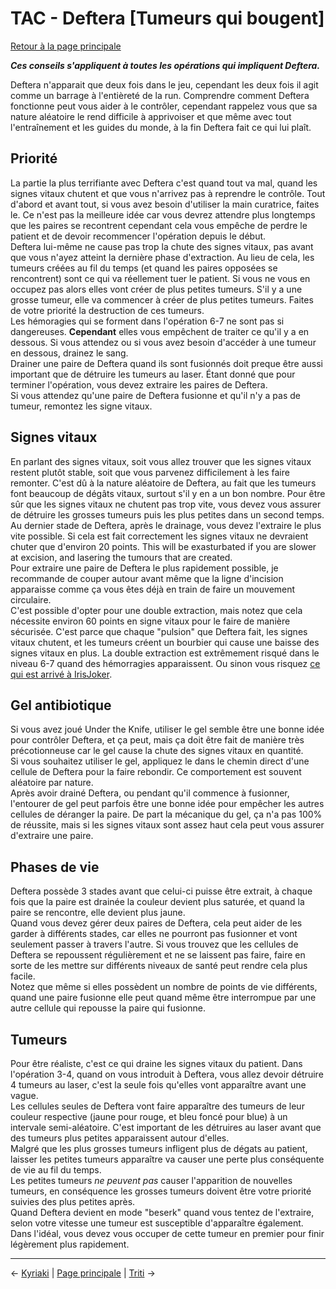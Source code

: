 
# TAC - Deftera [Tumeurs qui bougent]

[Retour à la page principale](../../index/fr/index.md)

***Ces conseils s'appliquent à toutes les opérations qui impliquent Deftera.*** <br>

Deftera n'apparait que deux fois dans le jeu, cependant les deux fois il agit comme un barrage à l'entièreté de la run. Comprendre comment Deftera fonctionne peut vous aider à le contrôler, cependant rappelez vous que sa nature aléatoire le rend difficile à apprivoiser et que même avec tout l'entraînement et les guides du monde, à la fin Deftera fait ce qui lui plaît. <br>

## Priorité

La partie la plus terrifiante avec Deftera c'est quand tout va mal, quand les signes vitaux chutent et que vous n'arrivez pas à reprendre le contrôle. Tout d'abord et avant tout, si vous avez besoin d'utiliser la main curatrice, faites le. Ce n'est pas la meilleure idée car vous devrez attendre plus longtemps que les paires se recontrent cependant cela vous empêche de perdre le patient et de devoir recommencer l'opération depuis le début. <br>
Deftera lui-même ne cause pas trop la chute des signes vitaux, pas avant que vous n'ayez atteint la dernière phase d'extraction. Au lieu de cela, les tumeurs créées au fil du temps (et quand les paires opposées se rencontrent) sont ce qui va réellement tuer le patient. Si vous ne vous en occupez pas alors elles vont créer de plus petites tumeurs. S'il y a une grosse tumeur, elle va commencer à créer de plus petites tumeurs. Faites de votre priorité la destruction de ces tumeurs. <br>
Les hémoragies qui se forment dans l'opération 6-7 ne sont pas si dangereuses. **Cependant** elles vous empêchent de traiter ce qu'il y a en dessous. Si vous attendez ou si vous avez besoin d'accéder à une tumeur en dessous, drainez le sang. <br>
Drainer une paire de Deftera quand ils sont fusionnés doit preque être aussi important que de détruire les tumeurs au laser. Étant donné que pour terminer l'opération, vous devez extraire les paires de Deftera.<br>
Si vous attendez qu'une paire de Deftera fusionne et qu'il n'y a pas de tumeur, remontez les signe vitaux. <br>

## Signes vitaux

En parlant des signes vitaux, soit vous allez trouver que les signes vitaux restent plutôt stable, soit que vous parvenez difficilement à les faire remonter. C'est dû à la nature aléatoire de Deftera, au fait que les tumeurs font beaucoup de dégâts vitaux, surtout s'il y en a un bon nombre. Pour être sûr que les signes vitaux ne chutent pas trop vite, vous devez vous assurer de détruire les grosses tumeurs puis les plus petites dans un second temps. <br>
Au dernier stade de Deftera, après le drainage, vous devez l'extraire le plus vite possible. Si cela est fait correctement les signes vitaux ne devraient chuter que d'environ 20 points. This will be exasturbated if you are slower at excision, and lasering the tumours that are created. <br>
Pour extraire une paire de Deftera le plus rapidement possible, je recommande de couper autour avant même que la ligne d'incision apparaisse comme ça vous êtes déjà en train de faire un mouvement circulaire. <br>
C'est possible d'opter pour une double extraction, mais notez que cela nécessite environ 60 points en signe vitaux pour le faire de manière sécurisée. C'est parce que chaque "pulsion" que Deftera fait, les signes vitaux chutent, et les tumeurs créent un bourbier qui cause une baisse des signes vitaux en plus. La double extraction est extrêmement risqué dans le niveau 6-7 quand des hémorragies apparaissent. Ou sinon vous risquez [ce qui est arrivé à IrisJoker](https://www.youtube.com/watch?v=RlSR_997Kc0). <br>

## Gel antibiotique

Si vous avez joué Under the Knife, utiliser le gel semble être une bonne idée pour contrôler Deftera, et ça peut, mais ça doit être fait de manière très précotionneuse car le gel cause la chute des signes vitaux en quantité. <br>
Si vous souhaitez utiliser le gel, appliquez le dans le chemin direct d'une cellule de Deftera pour la faire rebondir. Ce comportement est souvent aléatoire par nature. <br>
Après avoir drainé Deftera, ou pendant qu'il commence à fusionner, l'entourer de gel peut parfois être une bonne idée pour empêcher les autres cellules de déranger la paire. De part la mécanique du gel, ça n'a pas 100% de réussite, mais si les signes vitaux sont assez haut cela peut vous assurer d'extraire une paire. <br>

## Phases de vie

Deftera possède 3 stades avant que celui-ci puisse être extrait, à chaque fois que la paire est drainée la couleur devient plus saturée, et quand la paire se rencontre, elle devient plus jaune. <br>
Quand vous devez gérer deux paires de Deftera, cela peut aider de les garder à différents stades, car elles ne pourront pas fusionner et vont seulement passer à travers l'autre. Si vous trouvez que les cellules de Deftera se repoussent régulièrement et ne se laissent pas faire, faire en sorte de les mettre sur différents niveaux de santé peut rendre cela plus facile. <br>
Notez que même si elles possèdent un nombre de points de vie différents, quand une paire fusionne elle peut quand même être interrompue par une autre cellule qui repousse la paire qui fusionne. <br>

## Tumeurs

Pour être réaliste, c'est ce qui draine les signes vitaux du patient. Dans l'opération 3-4, quand on vous introduit à Deftera, vous allez devoir détruire 4 tumeurs au laser, c'est la seule fois qu'elles vont apparaître avant une vague. <br>
Les cellules seules de Deftera vont faire apparaître des tumeurs de leur couleur respective (jaune pour rouge, et bleu foncé pour blue) à un intervale semi-aléatoire. C'est important de les détruires au laser avant que des tumeurs plus petites apparaissent autour d'elles. <br>
Malgré que les plus grosses tumeurs infligent plus de dégats au patient, laisser les petites tumeurs apparaître va causer une perte plus conséquente de vie au fil du temps. <br>
Les petites tumeurs *ne peuvent pas* causer l'apparition de nouvelles tumeurs, en conséquence les grosses tumeurs doivent être votre priorité suivies des plus petites après. <br>
Quand Deftera devient en mode "beserk" quand vous tentez de l'extraire, selon votre vitesse une tumeur est susceptible d'apparaître également. Dans l'idéal, vous devez vous occuper de cette tumeur en premier pour finir légèrement plus rapidement. <br>

---

← [Kyriaki](kyriaki.md) | [Page principale](../../index/fr/index.md) | [Triti](triti.md) →